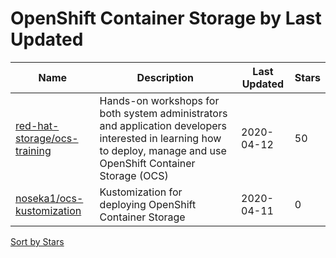 # OpenShift Container Storage by Last Updated

Name | Description | Last Updated | Stars 
--- | --- | --- | --- 
[red-hat-storage/ocs-training](https://github.com/red-hat-storage/ocs-training) | Hands-on workshops for both system administrators and application developers interested in learning how to deploy, manage and use OpenShift Container Storage (OCS) | 2020-04-12 | 50 
[noseka1/ocs-kustomization](https://github.com/noseka1/ocs-kustomization) | Kustomization for deploying OpenShift Container Storage | 2020-04-11 | 0 

[Sort by Stars](OpenShift%20Container%20Storage.Stars.md)
